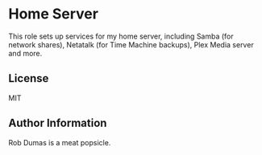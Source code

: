 Home Server
===========

This role sets up services for my home server, including Samba (for network shares), Netatalk (for Time Machine backups), Plex Media server and more.

License
-------

MIT

Author Information
------------------

Rob Dumas is a meat popsicle.
